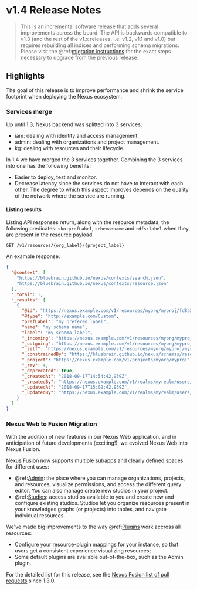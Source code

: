 # v1.4 Release Notes

> This is an incremental software release that adds several improvements across the board. The API is backwards
compatible to v1.3 (and the rest of the v1.x releases, i.e. v1.2, v1.1 and v1.0) but requires rebuilding all indices and performing schema migrations. Please
visit the @ref:[migration instructions](v1.3-to-v1.4-migration.md) for the exact steps necessary to upgrade from the
previous release.

## Highlights

The goal of this release is to improve performance and shrink the service footprint when deploying the Nexus ecosystem.

### Services merge

Up until 1.3, Nexus backend  was splitted into 3 services:

- iam: dealing with identity and access management.
- admin: dealing with organizations and project management.
- kg: dealing with resources and their lifecycle.

In 1.4 we have merged the 3 services together. Combining the 3 services into one has the following benefits:

- Easier to deploy, test and monitor.
- Decrease latency since the services do not have to interact with each other. The degree to which this aspect improves depends on the quality of the network where the service are running.

#### Listing results

Listing API responses return, along with the resource metadata, the following predicates: `sko:prefLabel`, `schema:name` and `rdfs:label` when they are present in the resource payload.

```
GET /v1/resources/{org_label}/{project_label}
```

An example response:

```json
{
  "@context": [
    "https://bluebrain.github.io/nexus/contexts/search.json",
    "https://bluebrain.github.io/nexus/contexts/resource.json"
  ],
  "_total": 1,
  "_results": [
    {
      "@id": "https://nexus.example.com/v1/resources/myorg/myproj/fd8a2b32-170e-44e8-808f-44a8cbbc49b0",
      "@type": "http://example.com/Custom",
      "prefLabel": "my prefered label",
      "name": "my schema name",
      "label": "my schema label",
      "_incoming": "https://nexus.example.com/v1/resources/myorg/myproj/myschema/base:fd8a2b32-170e-44e8-808f-44a8cbbc49b0/incoming",
      "_outgoing": "https://nexus.example.com/v1/resources/myorg/myproj/myschema/base:fd8a2b32-170e-44e8-808f-44a8cbbc49b0/outgoing",
      "_self": "https://nexus.example.com/v1/resources/myorg/myproj/myschema/base:fd8a2b32-170e-44e8-808f-44a8cbbc49b0",
      "_constrainedBy": "https://bluebrain.github.io/nexus/schemas/resource",
      "_project": "https://nexus.example.com/v1/projects/myorg/myproj",
      "_rev": 4,
      "_deprecated": true,
      "_createdAt": "2018-09-17T14:54:42.939Z",
      "_createdBy": "https://nexus.example.com/v1/realms/myrealm/users/john",
      "_updatedAt": "2018-09-17T15:02:42.939Z",
      "_updatedBy": "https://nexus.example.com/v1/realms/myrealm/users/john"
    }
  ]
}
```

### Nexus Web to Fusion Migration

With the addition of new features in our Nexus Web application, and in anticipation of future developments (exciting!), we evolved Nexus Web into Nexus Fusion.

Nexus Fusion now supports multiple subapps and clearly defined spaces for different uses:

- @ref:[Admin](../fusion/admin.md): the place where you can manage organizations, projects, and resources, visualize permissions, and access the different query editor. You can also manage create new studios in your project.
- @ref:[Studios](../fusion/studio.md): access studios available to you and create new and configure existing studios. Studios let you organize resources present in your knowledges graphs (or projects) into tables, and navigate individual resources.

We've made big improvements to the way @ref:[Plugins](../fusion/plugins.md) work accross all resources:

- Configure your resource-plugin mappings for your instance, so that users get a consistent experience visualizing resources;
- Some default plugins are available out-of-the-box, such as the Admin plugin.

For the detailed list for this release, see the [Nexus Fusion list of pull requests](https://github.com/BlueBrain/nexus-web/pulls?page=1&q=is%3Apr+is%3Aclosed+created%3A%3E2020-02-25) since 1.3.0.

